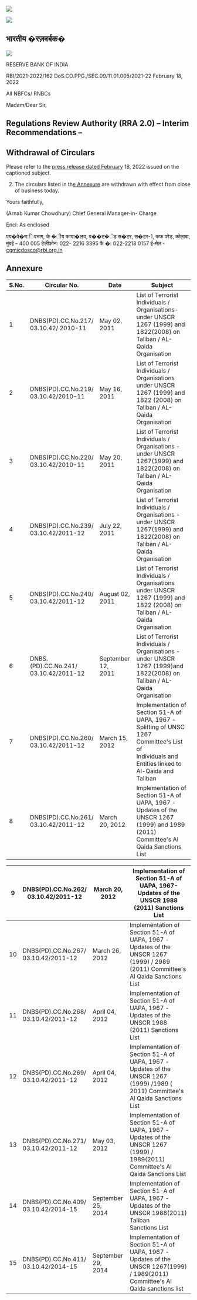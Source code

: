 ![](_page_0_Picture_0.jpeg)

![](_page_0_Picture_1.jpeg)

## भारतीय �रज़वर्बक�

![](_page_0_Picture_3.jpeg)

RESERVE BANK OF INDIA

RBI/2021-2022/162 DoS.CO.PPG./SEC.09/11.01.005/2021-22 February 18, 2022

All NBFCs/ RNBCs

Madam/Dear Sir,

## **Regulations Review Authority (RRA 2.0) – Interim Recommendations –**

## **Withdrawal of Circulars**

Please refer to the [press release dated February](https://www.rbi.org.in/Scripts/BS_PressReleaseDisplay.aspx?prid=53293) 18, 2022 issued on the captioned subject.

2. The circulars listed in th[e Annexure](#page-1-0) are withdrawn with effect from close of business today.

Yours faithfully,

(Arnab Kumar Chowdhury) Chief General Manager-in- Charge

Encl: As enclosed

पय�वे�ण िवभाग, के �ीय काया�लय, व��ट�ेड स�टर, स�टर-1, कफ परेड, कोलाबा, मुंबई – 400 005 टेलीफोन: 022- 2216 3395 फै �: 022-2218 0157 ई-मेल - cgmicdosco@rbi.org.in

## **Annexure**

<span id="page-1-0"></span>

| S.No. | Circular No.                             | Date                  | Subject                                                                                                                                                 |
|-------|------------------------------------------|-----------------------|---------------------------------------------------------------------------------------------------------------------------------------------------------|
| 1     | DNBS(PD).CC.No.217/<br>03.10.42/ 2010-11 | May 02, 2011          | List of Terrorist Individuals / Organisations-<br>under UNSCR 1267 (1999) and 1822(2008) on<br>Taliban / AL-Qaida Organisation                          |
| 2     | DNBS(PD).CC.No.219/<br>03.10.42/2010-11  | May 16, 2011          | List of Terrorist Individuals / Organisations under UNSCR 1267 (1999) and 1822 (2008) on<br>Taliban / AL-Qaida Organisation                             |
| 3     | DNBS(PD).CC.No.220/<br>03.10.42/2010-11  | May 20, 2011          | List of Terrorist Individuals / Organisations -<br>under UNSCR 1267(1999) and 1822(2008) on<br>Taliban / AL-Qaida Organisation                          |
| 4     | DNBS(PD).CC.No.239/<br>03.10.42/2011-12  | July 22, 2011         | List of Terrorist Individuals / Organisations -<br>under UNSCR 1267(1999) and 1822(2008) on<br>Taliban / AL-Qaida Organisation                          |
| 5     | DNBS(PD).CC.No.240/<br>03.10.42/2011-12  | August 02, 2011       | List of Terrorist Individuals / Organisations under UNSCR 1267 (1999) and 1822 (2008) on<br>Taliban / AL-Qaida Organisation                             |
| 6     | DNBS.(PD).CC.No.241/<br>03.10.42/2011-12 | September 12,<br>2011 | List of Terrorist Individuals / Organisations -<br>under UNSCR 1267 (1999)and 1822(2008) on<br>Taliban / AL-Qaida Organisation                          |
| 7     | DNBS(PD).CC.No.260/<br>03.10.42/2011-12  | March 15, 2012        | Implementation of Section 51-A of UAPA, 1967 -<br>Splitting of UNSC 1267 Committee's List of<br>Individuals and Entities linked to Al-Qaida and Taliban |
| 8     | DNBS(PD).CC.No.261/<br>03.10.42/2011-12  | March<br>20, 2012     | Implementation of Section 51-A of UAPA, 1967 -Updates of the UNSCR 1267 (1999) and 1989<br>(2011) Committee's Al Qaida Sanctions List                   |

| 9  | DNBS(PD).CC.No.262/<br>03.10.42/2011-12 | March 20, 2012        | Implementation of Section 51-A of UAPA, 1967-Updates of the UNSCR 1988 (2011) Sanctions<br>List                                         |
|----|-----------------------------------------|-----------------------|-----------------------------------------------------------------------------------------------------------------------------------------|
| 10 | DNBS(PD).CC.No.267/<br>03.10.42/2011-12 | March 26, 2012        | Implementation of Section 51-A of UAPA, 1967 -<br>Updates of the UNSCR 1267 (1999) / 2989<br>(2011) Committee's Al Qaida Sanctions List |
| 11 | DNBS(PD).CC.No.268/<br>03.10.42/2011-12 | April 04, 2012        | Implementation of Section 51-A of UAPA, 1967 -<br>Updates of the UNSCR 1988 (2011) Sanctions<br>List                                    |
| 12 | DNBS(PD).CC.No.269/<br>03.10.42/2011-12 | April 04, 2012        | Implementation of Section 51-A of UAPA, 1967 -<br>Updates of the UNSCR 1267 (1999) /1989 (<br>2011) Committee's Al Qaida Sanctions List |
| 13 | DNBS(PD).CC.No.271/<br>03.10.42/2011-12 | May 03, 2012          | Implementation of Section 51-A of UAPA, 1967 -<br>Updates of the UNSCR 1267 (1999) /<br>1989(2011) Committee's Al Qaida Sanctions List  |
| 14 | DNBS(PD).CC.No.409/<br>03.10.42/2014-15 | September 25,<br>2014 | Implementation of Section 51-A of UAPA, 1967 -<br>Updates of the UNSCR 1988(2011) Taliban<br>Sanctions List                             |
| 15 | DNBS(PD).CC.No.411/<br>03.10.42/2014-15 | September 29,<br>2014 | Implementation of Section 51-A of UAPA, 1967 -<br>Updates of the UNSCR 1267(1999) / 1989(2011)<br>Committee's Al Qaida sanctions list   |